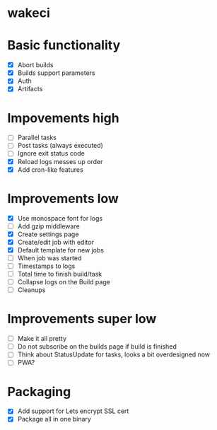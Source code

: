 wakeci
======

# Basic functionality
- [x] Abort builds
- [x] Builds support parameters
- [x] Auth
- [x] Artifacts

# Impovements high
- [ ] Parallel tasks
- [ ] Post tasks (always executed)
- [ ] Ignore exit status code
- [x] Reload logs messes up order
- [x] Add cron-like features

# Improvements low
- [x] Use monospace font for logs
- [ ] Add gzip middleware
- [x] Create settings page
- [x] Create/edit job with editor
- [x] Default template for new jobs
- [ ] When job was started
- [ ] Timestamps to logs
- [ ] Total time to finish build/task
- [ ] Collapse logs on the Build page
- [ ] Cleanups

# Improvements super low
- [ ] Make it all pretty
- [ ] Do not subscribe on the builds page if build is finished
- [ ] Think about StatusUpdate for tasks, looks a bit overdesigned now
- [ ] PWA?

# Packaging
- [x] Add support for Lets encrypt SSL cert
- [x] Package all in one binary
